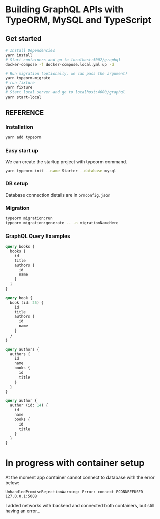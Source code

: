 # Building GraphQL APIs with TypeORM, MySQL and TypeScript

## Get started

```bash
# Install Dependencies
yarn install
# Start containers and go to localhost:5002/graphql
docker-compose -f docker-compose.local.yml up -d

# Run migration (optionally, we can pass the argument)
yarn typeorm-migrate
# run fixture
yarn fixture
# Start local server and go to localhost:4000/graphql
yarn start-local

```

## REFERENCE

### Installation

```bash
yarn add typeorm
```

### Easy start up

We can create the startup project with typeorm command.

```bash
yarn typeorm init --name Starter --database mysql
```

### DB setup

Database connection details are in `ormconfig.json`

### Migration

```bash
typeorm migration:run
typeorm migration:generate -- -n migrationNameHere
```

### GraphQL Query Examples

```graphql
query books {
  books {
    id
    title
    authors {
      id
      name
    }
  }
}

query book {
  book (id: 25) {
    id
    title
    authors {
      id
      name
    }
  }
}

query authors {
  authors {
    id
    name
    books {
      id
      title
    }
  }
}

query author {
  author (id: 14) {
    id
    name
    books {
      id
      title
    }
  }
}
```

# In progress with container setup

At the moment app container cannot connect to database with the error below:

```text
UnhandledPromiseRejectionWarning: Error: connect ECONNREFUSED 127.0.0.1:5008
```

I added networks with backend and connected both containers, but still having an error...
